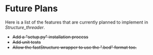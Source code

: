 # Future Plans
Here is a list of the features that are currently planned to implement in *Structure_threader*.

* ~~Add a "setup.py" installation process~~
* ~~Add unit tests~~
* ~~Allow the fastStructure wrapper to use the ".bed" format too.~~
